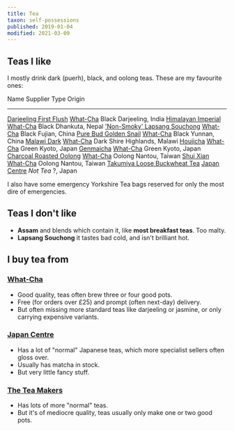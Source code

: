 ```yaml
---
title: Tea
taxon: self-possessions
published: 2019-01-04
modified: 2021-03-09
---
```


Teas I like
-----------

I mostly drink dark (puerh), black, and oolong teas.  These are my
favourite ones:

Name                              Supplier              Type                   Origin
--------------------------------  ----------------  --------  -----------------------
[Darjeeling First Flush][]        [What-Cha][]         Black        Darjeeling, India
[Himalayan Imperial][]            [What-Cha][]         Black          Dhankuta, Nepal
['Non-Smoky' Lapsang Souchong][]  [What-Cha][]         Black            Fujian, China
[Pure Bud Golden Snail][]         [What-Cha][]         Black            Yunnan, China
[Malawi Dark][]                   [What-Cha][]          Dark  Shire Highlands, Malawi
[Houjicha][]                      [What-Cha][]         Green             Kyoto, Japan
[Genmaicha][]                     [What-Cha][]         Green             Kyoto, Japan
[Charcoal Roasted Oolong][]       [What-Cha][]        Oolong           Nantou, Taiwan
[Shui Xian][]                     [What-Cha][]        Oolong           Nantou, Taiwan
[Takumiya Loose Buckwheat Tea][]  [Japan Centre][]  *Not Tea*                ?, Japan

[Darjeeling First Flush]: https://what-cha.com/collections/black-tea/products/india-darjeeling-2020-1st-flush-badamtam-ftgfop1-black-tea
[Malawi Dark]: https://what-cha.com/malawi-2018-leafy-ripe-dark-tea/
[Houjicha]: https://what-cha.com/collections/green-tea/products/japan-obubu-dark-roast-houjicha-green-tea
[Genmaicha]: https://what-cha.com/products/japan-obubu-genmaicha-green-tea
[Charcoal Roasted Oolong]: https://what-cha.com/taiwan-charcoal-roasted-oolong-tea/
[Pure Bud Golden Snail]: https://what-cha.com/china-yunnan-pure-bud-golden-snail-black-tea/
['Non-Smoky' Lapsang Souchong]: https://what-cha.com/collections/black-tea/products/china-fujian-non-smoky-lapsang-souchong-black-tea
[Shui Xian]: https://what-cha.com/collections/oolong-tea/products/taiwan-shui-xian-oolong-tea
[Himalayan Imperial]: https://what-cha.com/collections/black-tea/products/nepal-jun-chiyabari-himalayan-imperial-black-tea
[Takumiya Loose Buckwheat Tea]: https://www.japancentre.com/en/products/3088-takumiya-loose-buckwheat-tea

I also have some emergency Yorkshire Tea bags reserved for only the
most dire of emergencies.


Teas I don't like
-----------------

- **Assam** and blends which contain it, like **most breakfast teas**.
  Too malty.
- **Lapsang Souchong** it tastes bad cold, and isn't brilliant hot.


I buy tea from
--------------

### [What-Cha][]

- Good quality, teas often brew three or four good pots.
- Free (for orders over £25) and prompt (often next-day) delivery.
- But often missing more standard teas like darjeeling or jasmine, or only carrying expensive variants.

### [Japan Centre][]

- Has a lot of "normal" Japanese teas, which more specialist sellers often gloss over.
- Usually has matcha in stock.
- But very little fancy stuff.

### [The Tea Makers][]

- Has lots of more "normal" teas.
- But it's of mediocre quality, teas usually only make one or two good pots.

[What-Cha]: https://what-cha.com/
[The Tea Makers]: https://www.theteamakers.co.uk/
[Japan Centre]: https://www.japancentre.com/en
